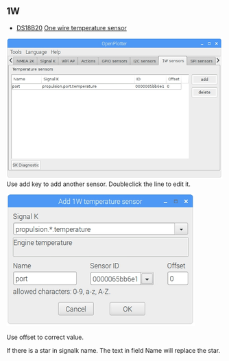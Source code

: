 ## 1W

* [DS18B20](/en/DS18B20.md)               [One wire temperature sensor](/en/1w_temp_sensor.md)

![](/en/1W.jpg)  
Use add key to add another sensor. Doubleclick the line to edit it.

![](/en/1Wform.jpg)

Use offset to correct value.

If there is a star in signalk name. The text in field Name will replace the star.